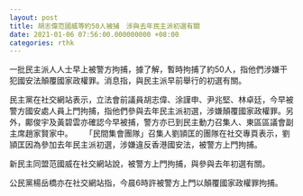 ```yaml
---
layout: post
title: 胡志偉范國威等約50人被捕　涉與去年民主派初選有關
date: 2021-01-06 07:56:00.000000000 +08:00
categories: rthk
---
```


一批民主派人人士早上被警方拘捕，據了解，暫時拘捕了約50人，指他們涉嫌干犯國安法顛覆國家政權罪。消息指，與民主派早前舉行的初選有關。

民主黨在社交網站表示，立法會前議員胡志偉、涂謹申、尹兆堅、林卓廷，今早被警方國安處人員上門拘捕，指他們參與去年民主派初選，涉嫌顛覆國家政權罪。另外，鄺俊宇及黃碧雲亦確認今早被捕，警方亦已到民主動力召集人、東區區議會副主席趙家賢家中。
　
「民間集會團隊」召集人劉頴匡的團隊在社交專頁表示，劉頴匡因為參加去年民主派初選，涉嫌違反香港國安法，被警方上門拘捕。

新民主同盟范國威在社交網站說，被警方上門拘捕，與參與去年初選有關。

公民黨楊岳橋亦在社交網站指，今晨6時許被警方上門以顛覆國家政權罪拘捕。
